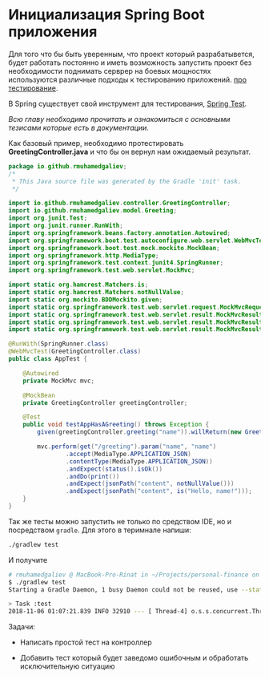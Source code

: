 # Инициализация Spring Boot приложения

Для того что бы быть уверенным, что проект который разрабатывется, будет работать постоянно и иметь возможность запустить проект без необходимости поднимать серврер на боевых мощностях используются различные подходы к тестированию приложений. [про тестирование](https://habr.com/post/279535/).

В Spring существует свой инструмент для тестирования, [Spring Test](https://docs.spring.io/spring-boot/docs/current/reference/html/boot-features-testing.html).

*Всю главу необходимо прочитать и ознакомиться с основными тезисами которые есть в документации.*

Как базовый пример, необходимо протестировать **GreetingController.java** и что бы он вернул нам ожидаемый результат.

```java
package io.github.rmuhamedgaliev;
/*
 * This Java source file was generated by the Gradle 'init' task.
 */

import io.github.rmuhamedgaliev.controller.GreetingController;
import io.github.rmuhamedgaliev.model.Greeting;
import org.junit.Test;
import org.junit.runner.RunWith;
import org.springframework.beans.factory.annotation.Autowired;
import org.springframework.boot.test.autoconfigure.web.servlet.WebMvcTest;
import org.springframework.boot.test.mock.mockito.MockBean;
import org.springframework.http.MediaType;
import org.springframework.test.context.junit4.SpringRunner;
import org.springframework.test.web.servlet.MockMvc;

import static org.hamcrest.Matchers.is;
import static org.hamcrest.Matchers.notNullValue;
import static org.mockito.BDDMockito.given;
import static org.springframework.test.web.servlet.request.MockMvcRequestBuilders.get;
import static org.springframework.test.web.servlet.result.MockMvcResultHandlers.print;
import static org.springframework.test.web.servlet.result.MockMvcResultMatchers.jsonPath;
import static org.springframework.test.web.servlet.result.MockMvcResultMatchers.status;

@RunWith(SpringRunner.class)
@WebMvcTest(GreetingController.class)
public class AppTest {

    @Autowired
    private MockMvc mvc;

    @MockBean
    private GreetingController greetingController;

    @Test
    public void testAppHasAGreeting() throws Exception {
        given(greetingController.greeting("name")).willReturn(new Greeting(0, "Hello, name!"));

        mvc.perform(get("/greeting").param("name", "name")
                .accept(MediaType.APPLICATION_JSON)
                .contentType(MediaType.APPLICATION_JSON))
                .andExpect(status().isOk())
                .andDo(print())
                .andExpect(jsonPath("content", notNullValue()))
                .andExpect(jsonPath("content", is("Hello, name!")));
    }
}
```

Так же тесты можно запустить не только по средством IDE, но и посредством `gradle`. Для этого в теримнале напиши:

```bash
./gradlew test
``` 

И получите 

```bash
# rmuhamedgaliev @ MacBook-Pro-Rinat in ~/Projects/personal-finance on git:master x [1:06:51] C:1
$ ./gradlew test
Starting a Gradle Daemon, 1 busy Daemon could not be reused, use --status for details

> Task :test
2018-11-06 01:07:21.839 INFO 32910 --- [ Thread-4] o.s.s.concurrent.ThreadPoolTaskExecutor : Shutting down ExecutorService 'applicationTaskExecutor'

```

Задачи: 

- Написать простой тест на контроллер
  
- Добавить тест который будет заведомо ошибочным и обработать исключительную ситуацию

